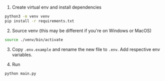 1. Create virtual env and install dependencies

```bash
python3 -m venv venv
pip install -r requirements.txt
```

2. Source venv (this may be different if you're on Windows or MacOS)
```bash
source ./venv/bin/activate
```

3. Copy `.env.example` and rename the new file to `.env`. Add respective env variables.

3. Run
```bash
python main.py
```